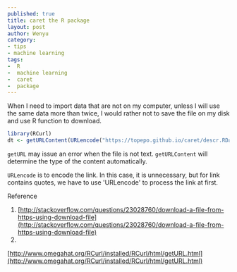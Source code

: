 ```yaml
---
published: true
title: caret the R package
layout: post
author: Wenyu
category:
- tips
- machine learning
tags:
-  R
-  machine learning
-  caret
-  package
---
```





When I need to import data that are not on my computer, unless I will use the same data more than twice, I would rather not to save the file on my disk and use R function to download.

```R
library(RCurl)
dt <- getURLContent(URLencode("https://topepo.github.io/caret/descr.RData"))
```

`getURL` may issue an error when the file is not text. `getURLContent` will determine the type of the content automatically.

`URLencode` is to encode the link. In this case, it is unnecessary, but for link contains quotes, we have to use 'URLencode' to process the link at first.

Reference

1. [http://stackoverflow.com/questions/23028760/download-a-file-from-https-using-download-file](http://stackoverflow.com/questions/23028760/download-a-file-from-https-using-download-file)
2.
[http://www.omegahat.org/RCurl/installed/RCurl/html/getURL.html](http://www.omegahat.org/RCurl/installed/RCurl/html/getURL.html)

